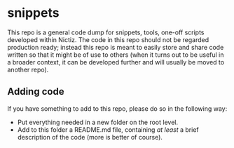 # snippets
This repo is a general code dump for snippets, tools, one-off scripts developed within Nictiz. The code in this repo should not be regarded production ready; instead this repo is meant to easily store and share code written so that it might be of use to others (when it turns out to be useful in a broader context, it can be developed further and will usually be moved to another repo).

## Adding code
If you have something to add to this repo, please do so in the following way:
* Put everything needed in a new folder on the root level.
* Add to this folder a README.md file, containing _at least_ a brief description of the code (more is better of course).
